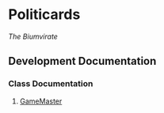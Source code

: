 # Politicards
*The Biumvirate*

## Development Documentation


### Class Documentation
1. [GameMaster](GameMaster.md)

